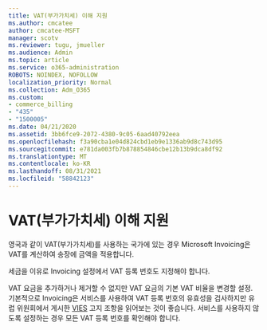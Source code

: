 ```yaml
---
title: VAT(부가가치세) 이해 지원
ms.author: cmcatee
author: cmcatee-MSFT
manager: scotv
ms.reviewer: tugu, jmueller
ms.audience: Admin
ms.topic: article
ms.service: o365-administration
ROBOTS: NOINDEX, NOFOLLOW
localization_priority: Normal
ms.collection: Adm_O365
ms.custom:
- commerce_billing
- "435"
- "1500005"
ms.date: 04/21/2020
ms.assetid: 3bb6fce9-2072-4380-9c05-6aad40792eea
ms.openlocfilehash: f3a90cba1e04d824cbd1eb9e1336ab9d8c743d95
ms.sourcegitcommit: e781da003fb7b878854846cbe12b13b9dca8df92
ms.translationtype: MT
ms.contentlocale: ko-KR
ms.lasthandoff: 08/31/2021
ms.locfileid: "58842123"
---
```

# <a name="help-understanding-value-added-tax-vat"></a>VAT(부가가치세) 이해 지원

영국과 같이 VAT(부가가치세)를 사용하는 국가에 있는 경우 Microsoft Invoicing은 VAT를 계산하여 송장에 금액을 적용합니다.
  
세금을 이유로 Invoicing 설정에서 VAT 등록 번호도 지정해야 합니다.
  
VAT 요금을 추가하거나 제거할 수 없지만 VAT 요금의 기본 VAT 비율을 변경할 설정. 기본적으로 Invoicing은 서비스를 사용하여 VAT 등록 번호의 유효성을 검사하지만 유럽 위원회에서 게시한 [VIES](https://go.microsoft.com/fwlink/?LinkID=841741) 고지 조항을 읽어보는 것이 좋습니다. 서비스를 사용하지 않도록 설정하는 경우 모든 VAT 등록 번호를 확인해야 합니다.